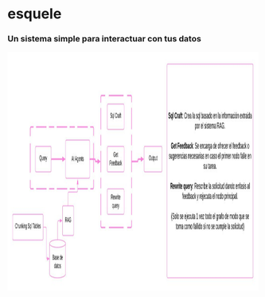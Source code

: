 # esquele

### Un sistema simple para interactuar con tus datos

<img src="./esquele.jpg" width="auto" height="480px" alt="Esquele Grapho Image" />
